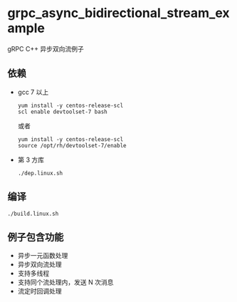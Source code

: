 # grpc_async_bidirectional_stream_example

gRPC C++ 异步双向流例子


## 依赖

- gcc 7 以上
    ```shell
    yum install -y centos-release-scl
    scl enable devtoolset-7 bash
    ```
    或者
    ```shell
    yum install -y centos-release-scl
    source /opt/rh/devtoolset-7/enable
    ```

- 第 3 方库
    ```shell
    ./dep.linux.sh
    ```

## 编译

```shell
./build.linux.sh
```


## 例子包含功能

- 异步一元函数处理
- 异步双向流处理
- 支持多线程
- 支持同个流处理内，发送 N 次消息
- 流定时回调处理
